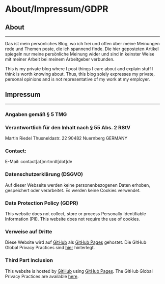 # About/Impressum/GDPR

## About
---
Das ist mein persönliches Blog, wo ich frei und offen über meine Meinungen rede und Themen poste, die ich spannend finde. Die hier geposteten Artikel spiegeln nur meine persönliche Meinung wider und sind in keinster Weise mit meiner Arbeit bei meinem Arbeitgeber verbunden.

This is my private blog where I post things I care about and explain stuff I think is worth knowing about. Thus, this blog solely expresses my private, personal opinions and is not representative of my work at my employer.

## Impressum
---
### Angaben gemäß § 5 TMG
### Verantwortlich für den Inhalt nach § 55 Abs. 2 RStV

Martin Riedel
Thusneldastr. 22
90482 Nuernberg
GERMANY

### Contact:
E-Mail: contact[at]mrtnrdl[dot]de 

### Datenschutzerklärung (DSGVO)
Auf dieser Webseite werden keine personenbezogenen Daten erhoben, gespeichert oder verarbeitet. Es werden keine Cookies verwendet.

### Data Protection Policy (GDPR)
This website does not collect, store or process Personally Identifiable Information (PII). This website does not require the use of cookies.

### Verweise auf Dritte
Diese Website wird auf [GitHub](https://www.github.com/) als [GitHub Pages](https://help.github.com/articles/what-is-github-pages/) gehostet. Die GitHub Global Privacy Practices sind [hier](https://help.github.com/articles/global-privacy-practices/) hinterlegt.

### Third Part Inclusion
This website is hosted by [GitHub](https://www.github.com/) using [GitHub Pages](https://help.github.com/articles/what-is-github-pages/). The GitHub Global Privacy Practices are available [here](https://help.github.com/articles/global-privacy-practices/).

